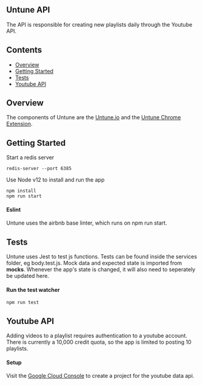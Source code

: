 ## Untune API
The API is responsible for creating new playlists daily through the Youtube API.

## Contents

- [Overview](#overview)
- [Getting Started](#getting-started)
- [Tests](#tests)
- [Youtube API](#youtube-api)

## Overview
The components of Untune are the [Untune.io](https://github.com/zenobo/Untune.io) and the [Untune Chrome Extension](https://github.com/zenobo/Untune-Extension).

## Getting Started
Start a redis server

```
redis-server --port 6385
```

Use Node v12 to install and run the app
```
npm install
npm run start
```

#### Eslint
Untune uses the airbnb base linter, which runs on npm run start.

## Tests
Untune uses Jest to test js functions. Tests can be found inside the services folder, eg body.test.js. Mock data and expected state is imported from __mocks__. Whenever the app's state is changed, it will also need to seperately be updated here.

#### Run the test watcher  
```
npm run test
```

## Youtube API
Adding videos to a playlist requires authentication to a youtube account. There is currently a 10,000 credit quota, so the app is limited to posting 10 playlists. 

#### Setup
Visit the [Google Cloud Console](https://console.developers.google.com/apis/api/youtube.googleapis.com/overview) to create a project for the youtube data api. 
